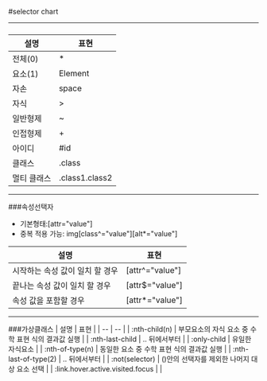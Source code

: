 #selector chart

---

###

| 설명 | 표현 |
| -- | -- |
| 전체(0) | * |
| 요소(1) | Element |
| 자손| space |
| 자식 | > |
| 일반형제 | ~ |
| 인접형제  | + |
| 아이디 | #id |
| 클래스 | .class |
| 멀티 클래스 | .class1.class2 |

---

###속성선택자
- 기본형태:[attr="value"]
- 중복 적용 가능: img[class^="value"][alt*="value"] 

| 설명 | 표현 |
| -- | -- |
| 시작하는 속성 값이 일치 할 경우 | [attr^="value"] |
| 끝나는 속성 값이 일치 할 경우 | [attr$="value"] |
| 속성 값을 포함할 경우 | [attr*="value"] |

---

###가상클래스
| 설명 | 표현 |
| -- | -- |
| :nth-child(n) | 부모요소의 자식 요소 중 수학 표현 식의 결과값 실행 |
| :nth-last-child | .. 뒤에서부터 |
| :only-child | 유일한 자식요소 |
| :nth-of-type(n) | 동일한 요소 중 수학 표현 식의 결과값 실행 |
| :nth-last-of-type(2) | .. 뒤에서부터 |
| :not(selector) | ()안의 선택자를 제외한 나머지 대상 요소 선택 |
| :link.hover.active.visited.focus | |
